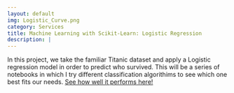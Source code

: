 ```yaml
---
layout: default
img: Logistic_Curve.png
category: Services
title: Machine Learning with Scikit-Learn: Logistic Regression
description: |
---
```

In this project, we take the familiar Titanic dataset and apply a Logistic regression model in order to predict who survived. This will be a series of notebooks in which I try different classification algorithims to see which one best fits our needs. [See how well it performs here!](http://nbviewer.jupyter.org/github/robinphetsa/data-projects/blob/master/Projects/Titanic/Logistic%20Regression%20on%20the%20Titanic%20data%20set.ipynb?flush_cache=true)
